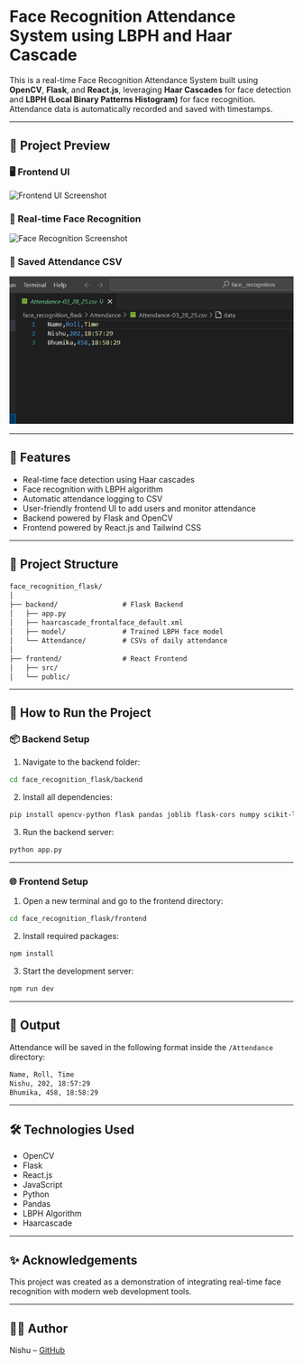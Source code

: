 
# Face Recognition Attendance System using LBPH and Haar Cascade

This is a real-time Face Recognition Attendance System built using **OpenCV**, **Flask**, and **React.js**, leveraging **Haar Cascades** for face detection and **LBPH (Local Binary Patterns Histogram)** for face recognition. Attendance data is automatically recorded and saved with timestamps.

---

## 📸 Project Preview

### 🖥️ Frontend UI
![Frontend UI Screenshot](https://github.com/Nishu519/face_recognition_attendence_system/blob/ac6185b2cdd754df8ea7762ee01ab7ed05915621/Screenshot%2520(89).png)

### 🎥 Real-time Face Recognition
![Face Recognition Screenshot](https://github.com/Nishu519/face_recognition_attendence_system/blob/ac6185b2cdd754df8ea7762ee01ab7ed05915621/Screenshot%2520(90).png)

### 📁 Saved Attendance CSV
![Attendance CSV Screenshot](https://github.com/Nishu519/Face-recognition-attendence-system/blob/99c97bdbc4037c0686db6e8e7a7093f0ed48361c/Screenshot%2520(88).png)


---

## 🧠 Features

- Real-time face detection using Haar cascades
- Face recognition with LBPH algorithm
- Automatic attendance logging to CSV
- User-friendly frontend UI to add users and monitor attendance
- Backend powered by Flask and OpenCV
- Frontend powered by React.js and Tailwind CSS

---

## 📁 Project Structure

```
face_recognition_flask/
│
├── backend/                # Flask Backend
│   ├── app.py
│   ├── haarcascade_frontalface_default.xml
│   ├── model/              # Trained LBPH face model
│   └── Attendance/         # CSVs of daily attendance
│
├── frontend/               # React Frontend
│   ├── src/
│   └── public/
```

---

## 🚀 How to Run the Project

### 📦 Backend Setup

1. Navigate to the backend folder:
```bash
cd face_recognition_flask/backend
```

2. Install all dependencies:
```bash
pip install opencv-python flask pandas joblib flask-cors numpy scikit-learn
```

3. Run the backend server:
```bash
python app.py
```

---

### 🌐 Frontend Setup

1. Open a new terminal and go to the frontend directory:
```bash
cd face_recognition_flask/frontend
```

2. Install required packages:
```bash
npm install
```

3. Start the development server:
```bash
npm run dev
```

---

## 📂 Output

Attendance will be saved in the following format inside the `/Attendance` directory:
```
Name, Roll, Time
Nishu, 202, 18:57:29
Bhumika, 458, 18:58:29
```

---

## 🛠️ Technologies Used

- OpenCV
- Flask
- React.js
- JavaScript
- Python
- Pandas
- LBPH Algorithm
- Haarcascade

---

## ✨ Acknowledgements

This project was created as a demonstration of integrating real-time face recognition with modern web development tools.

---

## 🧑‍💻 Author

Nishu – [GitHub](https://github.com/Nishu519)
